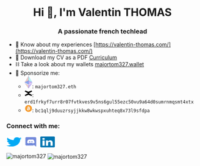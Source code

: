 <h1 align="center">Hi 👋, I'm Valentin THOMAS</h1>
<h3 align="center">A passionate french techlead</h3>

- 📄 Know about my experiences [https://valentin-thomas.com/](https://valentin-thomas.com/)
- 💼 Download my CV as a PDF [Curriculum](https://valentin-thomas.com/resume/pdf)
- ⛓️ Take a look about my wallets [majortom327.wallet](https://ud.me/majortom327.wallet)
- 💸 Sponsorize me:
  - <img alt="ethereum" src="./assets/crypto/eth-home-icon.png" width="20" />: `majortom327.eth`
  - <img alt="egld" src="./assets/crypto/multivers-x.svg" width="20" />: `erd1frkyf7urr8r07fvtkves9v5ns6gul55ezc50vu9a64d0sumrnmqsmt4xtx`
  - <img alt="bitcoin" src="./assets/crypto/btc.png" width="20" />: `bc1qlj9duuzrsyjjkkw8wkwspxuhteq8x73l9sfdpa`


<h3 align="left">Connect with me:</h3>
<p align="left">
<a href="https://twitter.com/majortom327" target="blank"><img align="center" src="./assets/social/twitter.svg" alt="majortom327" height="30" width="40" /></a>
<a href="https://discordapp.com/users/majortom327" target="blank"><img align="center" src="./assets/social/discord.svg" alt="majortom327" height="30" width="40" /></a>
<a href="https://discordapp.com/users/majortom327" target="blank"><img align="center" src="./assets/social/linked-in.svg" alt="Valentin Thomas" height="30" width="40" /></a>

</p>


<img align="left" src="https://github-readme-stats.vercel.app/api/top-langs?username=majortom327&show_icons=true&locale=en&layout=compact&theme=radical" alt="majortom327" /></p>

<p>&nbsp;<img align="center" src="https://github-readme-stats.vercel.app/api?username=majortom327&show_icons=true&locale=en&theme=radical" alt="majortom327" /></p>
